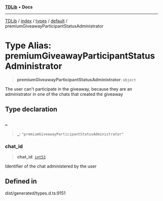 [**TDLib**](../../../../../../README.md) • **Docs**

***

[TDLib](../../../../../../modules.md) / [index](../../../../../README.md) / [types](../../../README.md) / [default](../README.md) / premiumGiveawayParticipantStatusAdministrator

# Type Alias: premiumGiveawayParticipantStatusAdministrator

> **premiumGiveawayParticipantStatusAdministrator**: `object`

The user can't participate in the giveaway, because they are an administrator in one of the chats that created the giveaway

## Type declaration

### \_

> **\_**: `"premiumGiveawayParticipantStatusAdministrator"`

### chat\_id

> **chat\_id**: [`int53`](int53.md)

Identifier of the chat administered by the user

## Defined in

dist/generated/types.d.ts:9151
